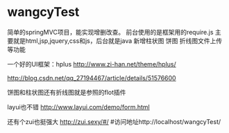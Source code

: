 # wangcyTest

简单的springMVC项目，能实现增删改查。
前台使用的是框架用的require.js 主要就是html,jsp,jquery,css和js，后台就是java
新增柱状图 饼图 折线图文件上传等功能

一个好的UI框架：hplus
http://www.zi-han.net/theme/hplus/

http://blog.csdn.net/qq_27194467/article/details/51576600

饼图和柱状图还有折线图就是参照的flot插件


layui也不错
http://www.layui.com/demo/form.html


还有个zui也挺强大
http://zui.sexy/#/
#访问地址http://localhost/wangcyTest/
